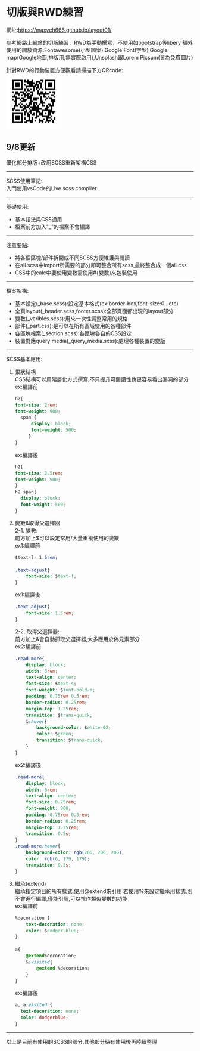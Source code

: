 # 切版與RWD練習

網址:https://maxyeh666.github.io/layout01/

參考網路上網站的切版練習，RWD為手動撰寫，不使用如bootstrap等libery
額外使用的開放資源:Fontawesome(小型圖案),Google Font(字型),Google map(Google地圖,排版用,無實際啟用),Unsplash跟Lorem Picsum(皆為免費圖片) 

針對RWD的行動裝置方便觀看請掃描下方QRcode:  
![QRcode](https://github.com/maxyeh666/layout01/blob/master/200718170613.jpg)


## 9/8更新

優化部分排版+改用SCSS重新架構CSS  
***
SCSS使用筆記:  
入門使用vsCode的Live scss compiler  
***
基礎使用:
  - 基本語法與CSS通用
  - 檔案前方加入"_"的檔案不會編譯  
***  
注意要點:
  - 將各個區塊/部件拆開成不同SCSS方便維護與閱讀
  - 在all.scss中import所需要的部分即可整合所有scss,最終整合成一個all.css
  - CSS中的calc中要使用變數需使用#{變數}來包裝使用  
***  
檔案架構:  
  - 基本設定(_base.scss):設定基本格式(ex:border-box,font-size:0...etc)
  - 全頁layout(_header.scss,footer.scss):全部頁面都出現的layout部分
  - 變數(_varibles.scss):用來一次性調整常用的規格
  - 部件(_part.css):是可以在所有區域使用的各種部件
  - 各區塊檔案(_section.scss):各區塊各自的CSS設定
  - 裝置對應query media(_query_media.scss):處理各種裝置的變版  
*** 
SCSS基本應用: 
  1. 巢狀結構  
    CSS結構可以用階層化方式撰寫,不只提升可閱讀性也更容易看出漏洞的部分  
      ex:編譯前
        ```CSS
        h2{  
        font-size: 2rem;  
        font-weight: 900;  
          span {  
              display: block;  
              font-weight: 500;  
             }  
        }
        ```    
      ex:編譯後  
        ```CSS
        h2{  
        font-size: 2.5rem;  
        font-weight: 900;  
        }  
        h2 span{  
          display: block;  
          font-weight: 500;  
        }  
        ```
  2. 變數&取得父選擇器  
    2-1. 變數:  
        前方加上$可以設定常用/大量重複使用的變數  
        ex1:編譯前  
        ```CSS
        $text-l: 1.5rem;

        .text-adjust{
            font-size: $text-l;
        }
        ```
        ex1:編譯後
        ```CSS
        .text-adjust{
            font-size: 1.5rem;
        }
        ```  
      2-2. 取得父選擇器:  
        前方加上&會自動抓取父選擇器,大多應用於偽元素部分  
        ex2:編譯前  
        ```CSS
        .read-more{
            display: block;
            width: 6rem;
            text-align: center;
            font-size: $text-s;
            font-weight: $font-bold-m;
            padding: 0.75rem 0.5rem;
            border-radius: 0.25rem;
            margin-top: 1.25rem;
            transition: $trans-quick;
            &:hover{
                background-color: $white-02;
                color: $green;
                transition: $trans-quick;
            }
        }
        ```  
        ex2:編譯後 
        ```CSS
        .read-more{
            display: block;
            width: 6rem;
            text-align: center;
            font-size: 0.75rem;
            font-weight: 800;
            padding: 0.75rem 0.5rem;
            border-radius: 0.25rem;
            margin-top: 1.25rem;
            transition: 0.5s;
        }
        .read-more:hover{
            background-color: rgb(206, 206, 206);
            color: rgb(6, 179, 179);
            transition: 0.5s;
        }
        ```
  3. 繼承(extend)  
      繼承指定項目的所有樣式,使用@extend來引用
      若使用%來設定繼承用樣式,則不會進行編譯,僅能引用,可以視作類似變數的功能  
      ex:編譯前  
      ```CSS
      %decoration {
          text-decoration: none;
          color: $dodger-blue;
      }
      
      a{
          @extend%decoration;
          &:visited{
              @extend %decoration;
          }
      }
      ```
      ex:編譯後 
      ```CSS
      a, a:visited {
        text-decoration: none;
        color: dodgerblue;
      }
      ```
***
以上是目前有使用的SCSS的部分,其他部分待有使用後再陸續整理
